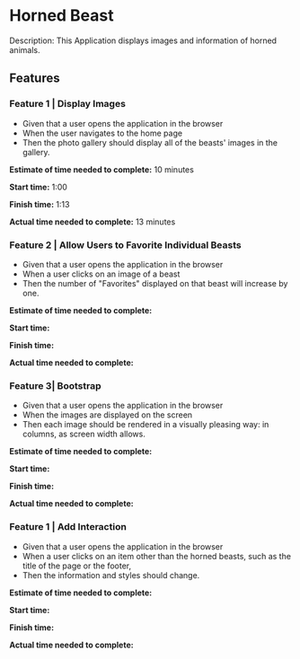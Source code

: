# Horned Beast

Description: This Application displays images and information of horned animals.

## Features

### Feature 1 | Display Images

- Given that a user opens the application in the browser
- When the user navigates to the home page
- Then the photo gallery should display all of the beasts' images in the gallery.

**Estimate of time needed to complete:** 10 minutes

**Start time:** 1:00

**Finish time:** 1:13

**Actual time needed to complete:** 13 minutes

### Feature 2 | Allow Users to Favorite Individual Beasts

- Given that a user opens the application in the browser
- When a user clicks on an image of a beast
- Then the number of "Favorites" displayed on that beast will increase by one.

**Estimate of time needed to complete:**

**Start time:**

**Finish time:**

**Actual time needed to complete:**

### Feature 3| Bootstrap

- Given that a user opens the application in the browser
- When the images are displayed on the screen
- Then each image should be rendered in a visually pleasing way: in columns, as screen width allows.

**Estimate of time needed to complete:**

**Start time:**

**Finish time:**

**Actual time needed to complete:**

### Feature 1 | Add Interaction

- Given that a user opens the application in the browser
- When a user clicks on an item other than the horned beasts, such as the title of the page or the footer,
- Then the information and styles should change.

**Estimate of time needed to complete:**

**Start time:**

**Finish time:**

**Actual time needed to complete:**

